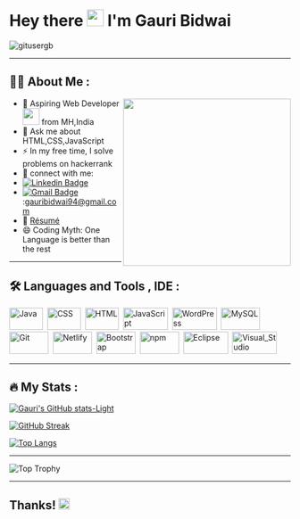 ### <h1>Hey there <img src="https://media.giphy.com/media/hvRJCLFzcasrR4ia7z/giphy.gif" width="30px"/>  I'm Gauri Bidwai </h1>


<img src="https://komarev.com/ghpvc/?username=gitusergb&style=flat-square&color=blue" alt="gitusergb"/>


---

### <h2>:woman_technologist: About Me :</h2>
<!--
**gitusergb/gitusergb** is a ✨ _special_ ✨ repository because its `README.md` (this file) appears on your GitHub profile.
Here are some ideas to get you started: -->
<!--- 👯 I’m looking to collaborate on ... 
- 🤔 I’m looking for help with -->
<!--- 😄 Pronouns: 
- 🌱 I’m currently learning HTML,CSS,JavaScript -->



 <img align="right" src="https://repository-images.githubusercontent.com/462900780/0a10af70-6cbf-46df-9071-0ff586a3b1d6" width="300" />
 
- 🔭 Aspiring Web Developer <img src="https://media.giphy.com/media/WUlplcMpOCEmTGBtBW/giphy.gif" width="30"> from MH,India
- 💬 Ask me about HTML,CSS,JavaScript
- :zap: In my free time, I solve problems on hackerrank
- :iphone:  connect with me:
-  [![Linkedin Badge](https://img.shields.io/badge/-LinkedIn-blue?style=flat&logo=Linkedin&logoColor=white)](https://www.linkedin.com/in/gauri-bidwai/)
-  [![Gmail Badge](https://img.shields.io/badge/Gmail-D14836?style=flat&logo=gmail&logoColor=white)](gauribidwai94@gmail.com) :gauribidwai94@gmail.com
- :page_with_curl: [Résumé](https://9auri-3idwai-resume.netlify.app/)
- 😄 Coding Myth: One Language is better than the rest

<!-- <div id="header" align="left">
  <img src="https://repository-images.githubusercontent.com/462900780/0a10af70-6cbf-46df-9071-0ff586a3b1d6" width="400"/>
</div> -->


---

### <h2>:hammer_and_wrench: Languages and Tools , IDE :</h2>
<div>
  <img src="https://img.shields.io/badge/Java-ED8B00?style=flat&logo=openjdk&logoColor=white" title="Java" alt="Java" width="60" height="40"/>&nbsp;
  <img src="https://img.shields.io/badge/CSS3-1572B6?style=flat&logo=css3&logoColor=white"  title="CSS3" alt="CSS" width="60" height="40"/>&nbsp;
  <img src="https://img.shields.io/badge/HTML5-E34F26?style=for-the-badge&logo=html5&logoColor=white" title="HTML5" alt="HTML" width="60" height="40"/>&nbsp;
  <img src="https://img.shields.io/badge/JavaScript-F7DF1E?style=flat&logo=JavaScript&logoColor=white" title="JavaScript" alt="JavaScript" width="80" height="40"/>&nbsp;
 <img src="https://img.shields.io/badge/Wordpress-21759B?style=for-the-badge&logo=wordpress&logoColor=white" title="WordPress" alt="WordPress" width="80" height="40"/>&nbsp;
  <img src="https://img.shields.io/badge/MySQL-00000F?style=flat&logo=mysql&logoColor=white" title="MySQL"  alt="MySQL" width="70" height="40"/>&nbsp;
  <img src="https://img.shields.io/badge/GitHub-100000?style=flat&logo=github&logoColor=white" title="Git" alt="Git" width="70" height="40"/>&nbsp;
  <img src="https://img.shields.io/badge/Netlify-00C7B7?style=flat&logo=netlify&logoColor=white" title="Netlify"  alt="Netlify" width="70" height="40"/>&nbsp;
  <img src="https://img.shields.io/badge/Bootstrap-563D7C?style=flat&logo=bootstrap&logoColor=white" title="Bootstrap"  alt="Bootstrap" width="70" height="40"/>&nbsp;
  <img src="https://img.shields.io/badge/npm-CB3837?style=flat&logo=npm&logoColor=white" title="npm"  alt="npm" width="70" height="40"/>&nbsp;
  <img src="https://img.shields.io/badge/Eclipse-2C2255?style=flat&logo=eclipse&logoColor=white" title="Eclipse" alt="Eclipse" width="80" height="40"/>&nbsp;
<!--   <img src="https://img.shields.io/badge/sublime_text-%23575757.svg?&style=flat&logo=sublime-text&logoColor=important" title="sublime_text"  alt="sublime_text" width="80" height="40"/>&nbsp; -->
  <img src="https://img.shields.io/badge/Visual_Studio-5C2D91?style=flat&logo=visual%20studio&logoColor=white" title="Visual_Studio"  alt="Visual_Studio" width="80" height="40"/>&nbsp;
 <!--  <img src="https://img.shields.io/badge/replit-667881?style=flat&logo=replit&logoColor=white" title="replit"  alt="replit" width="80" height="40"/>&nbsp;-->
 
 
  
 
  
</div>

---

### <h2>:fire: My Stats :</h2>

[![Gauri's GitHub stats-Light](https://github-readme-stats.vercel.app/api?username=gitusergb&show_icons=true&theme=slateorange&bg_color=000000&card_width=500px)](https://github.com/gitusergb/github-readme-statsslateorange)

<!-- [![GitHub Streak](http://github-readme-streak-stats.herokuapp.com?user=gitusergb&theme=dark&background=000000)](https://git.io/streak-stats) -->

[![GitHub Streak](https://streak-stats.demolab.com?user=gitusergb&theme=dark&background=000000&date_format=M%20j%5B%2C%20Y%5D)](https://git.io/streak-stats)

[![Top Langs](https://github-readme-stats.vercel.app/api/top-langs/?username=gitusergb&layout=compact&theme=vision-friendly-dark&card_width=450px)](https://github.com/gitusergb/github-readme-stats)

---
![Top Trophy](https://github-profile-trophy.vercel.app/?username=gitusergb&theme=oldie)


---



<h2><p dir="auto">Thanks! 
  <img src="https://media4.giphy.com/media/jWRnA7aBoUOvsiAzJB/200w.webp?cid=ecf05e47qkyv4exfs2umwh3wlpgj3n9gzpnrtrsegt37mpz3&rid=200w.webp&ct=g" width="20px"/>
<!--   <g-emoji class="g-emoji" alias="heart" fallback-src="https://github.githubassets.com/images/icons/emoji/unicode/2764.png">❤️</g-emoji> -->
</p></h2>
